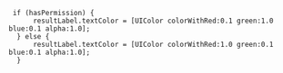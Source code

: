      if (hasPermission) {
          resultLabel.textColor = [UIColor colorWithRed:0.1 green:1.0 blue:0.1 alpha:1.0];
      } else {
          resultLabel.textColor = [UIColor colorWithRed:1.0 green:0.1 blue:0.1 alpha:1.0];
      }
